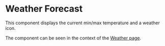 # Weather Forecast

This component displays the current min/max temperature and a weather icon.

The component can be seen in the context of the [Weather page](/styleguide/pages/weather/preview).
